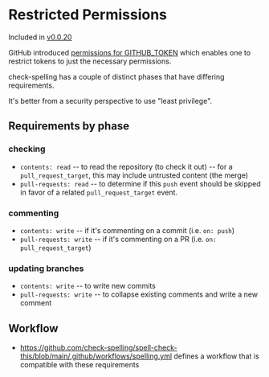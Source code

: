 # Restricted Permissions

Included in [v0.0.20](https://github.com/check-spelling/check-spelling/releases/tag/v0.0.20)

GitHub introduced [permissions for GITHUB_TOKEN](https://github.blog/changelog/2021-04-20-github-actions-control-permissions-for-github_token/) which enables one to restrict tokens to just the necessary permissions.

check-spelling has a couple of distinct phases that have differing requirements.

It's better from a security perspective to use "least privilege".

## Requirements by phase

### checking

* `contents: read` -- to read the repository (to check it out) -- for a `pull_request_target`, this may include untrusted content (the merge)
* `pull-requests: read` -- to determine if this `push` event should be skipped in favor of a related `pull_request_target` event.

### commenting

* `contents: write` -- if it's commenting on a commit (i.e. `on: push`)
* `pull-requests: write` -- if it's commenting on a PR (i.e. `on: pull_request_target`)

### updating branches

* `contents: write` -- to write new commits
* `pull-requests: write` -- to collapse existing comments and write a new comment

## Workflow

* https://github.com/check-spelling/spell-check-this/blob/main/.github/workflows/spelling.yml defines a workflow that is compatible with these requirements

